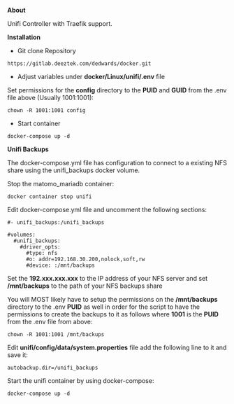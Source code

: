 **About**

Unifi Controller with Traefik support.

**Installation**

*  Git clone Repository

`https://gitlab.deeztek.com/dedwards/docker.git`

*  Adjust variables under **docker/Linux/unifi/.env** file

Set permissions for the **config** directory to the **PUID** and **GUID** from the .env file above (Usually 1001:1001):

`chown -R 1001:1001 config`

*  Start container

`docker-compose up -d`


**Unifi Backups**

The docker-compose.yml file has configuration to connect to a existing NFS share using the unifi_backups docker volume. 

Stop the matomo_mariadb container:

`docker container stop unifi`

Edit docker-compose.yml file and uncomment the following sections:

`#- unifi_backups:/unifi_backups`

```
#volumes:
  #unifi_backups:
    #driver_opts:
      #type: nfs
      #o: addr=192.168.30.200,nolock,soft,rw
      #device: :/mnt/backups
```

Set the **192.xxx.xxx.xxx** to the IP address of your NFS server and set **/mnt/backups** to the path of your NFS backups share

You will MOST likely have to setup the permissions on the **/mnt/backups** directory to the .env **PUID** as well in order for the script to have the permissions to create the backups to it as follows where **1001** is the **PUID** from the .env file from above:

`chown -R 1001:1001 /mnt/backups`

Edit **unifi/config/data/system.properties** file add the following line to it and save it:

`autobackup.dir=/unifi_backups`

Start the unifi container by using docker-compose:

`docker-compose up -d`




